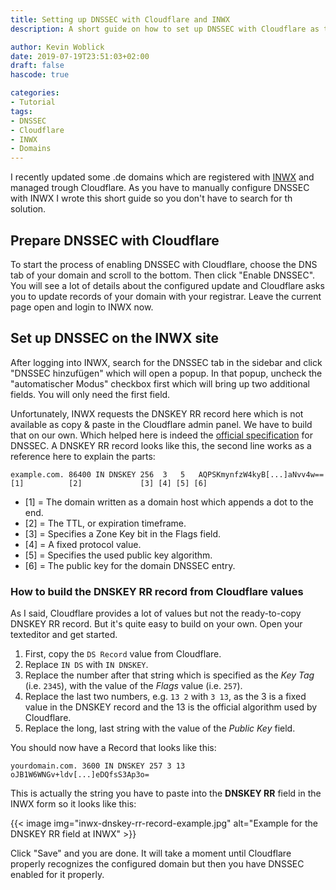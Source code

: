 ```yaml
---
title: Setting up DNSSEC with Cloudflare and INWX
description: A short guide on how to set up DNSSEC with Cloudflare as the nameserver and INWX as your registrar.

author: Kevin Woblick
date: 2019-07-19T23:51:03+02:00
draft: false
hascode: true

categories:
- Tutorial
tags:
- DNSSEC
- Cloudflare
- INWX
- Domains
---
```


I recently updated some .de domains which are registered with [INWX](https://www.inwx.de/) and managed trough Cloudflare. As you have to manually configure DNSSEC with INWX I wrote this short guide so you don't have to search for th solution.

## Prepare DNSSEC with Cloudflare

To start the process of enabling DNSSEC with Cloudflare, choose the DNS tab of your domain and scroll to the bottom. Then click "Enable DNSSEC". You will see a lot of details about the configured update and Cloudflare asks you to update records of your domain with your registrar. Leave the current page open and login to INWX now.

## Set up DNSSEC on the INWX site

After logging into INWX, search for the DNSSEC tab in the sidebar and click "DNSSEC hinzufügen" which will open a popup. In that popup, uncheck the "automatischer Modus" checkbox first which will bring up two additional fields. You will only need the first field.

Unfortunately, INWX requests the DNSKEY RR record here which is not available as copy & paste in the Cloudflare admin panel. We have to build that on our own. Which helped here is indeed the [official specification](https://tools.ietf.org/html/rfc4034#section-2.3) for DNSSEC. A DNSKEY RR record looks like this, the second line works as a reference here to explain the parts:

```
example.com. 86400 IN DNSKEY 256  3   5   AQPSKmynfzW4kyB[...]aNvv4w==
[1]          [2]             [3] [4] [5] [6]
```

* [1] = The domain written as a domain host which appends a dot to the end.
* [2] = The TTL, or expiration timeframe.
* [3] = Specifies a Zone Key bit in the Flags field.
* [4] = A fixed protocol value.
* [5] = Specifies the used public key algorithm.
* [6] = The public key for the domain DNSSEC entry.

### How to build the DNSKEY RR record from Cloudflare values

As I said, Cloudflare provides a lot of values but not the ready-to-copy DNSKEY RR record. But it's quite easy to build on your own. Open your texteditor and get started.

1. First, copy the `DS Record` value from Cloudflare.
2. Replace `IN DS` with `IN DNSKEY`.
3. Replace the number after that string which is specified as the *Key Tag* (i.e. `2345`), with the value of the *Flags* value (i.e. `257`).
4. Replace the last two numbers, e.g. `13 2` with `3 13`, as the 3 is a fixed value in the DNSKEY record and the 13 is the official algorithm used by Cloudflare.
5. Replace the long, last string with the value of the *Public Key* field.

You should now have a Record that looks like this:

```
yourdomain.com. 3600 IN DNSKEY 257 3 13 oJB1W6WNGv+ldv[...]eDQfsS3Ap3o=
```

This is actually the string you have to paste into the **DNSKEY RR** field in the INWX form so it looks like this:

{{< image img="inwx-dnskey-rr-record-example.jpg" alt="Example for the DNSKEY RR field at INWX" >}}

Click "Save" and you are done. It will take a moment until Cloudflare properly recognizes the configured domain but then you have DNSSEC enabled for it properly.
